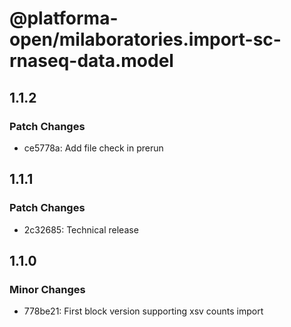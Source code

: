 # @platforma-open/milaboratories.import-sc-rnaseq-data.model

## 1.1.2

### Patch Changes

- ce5778a: Add file check in prerun

## 1.1.1

### Patch Changes

- 2c32685: Technical release

## 1.1.0

### Minor Changes

- 778be21: First block version supporting xsv counts import
